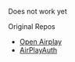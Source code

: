 
Does not work yet


Original Repos

- [Open Airplay](https://github.com/openairplay/open-airplay)
- [AirPlayAuth](https://github.com/openairplay/AirPlayAuth)
